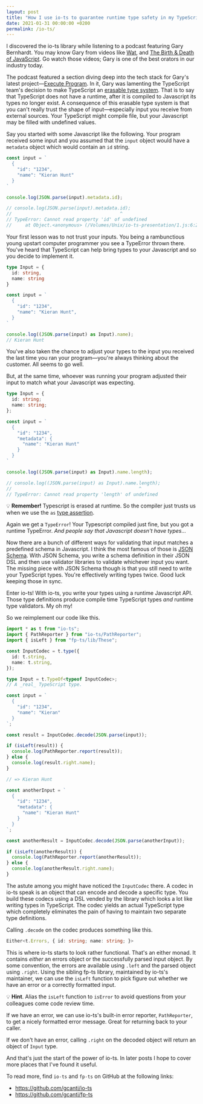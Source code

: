 ```yaml
---
layout: post
title: "How I use io-ts to guarantee runtime type safety in my TypeScript"
date: 2021-01-31 00:00:00 +0200
permalink: /io-ts/
---
```


I discovered the io-ts library while listening to a podcast featuring Gary Bernhardt. You may know Gary from videos like [Wat](https://www.destroyallsoftware.com/talks/wat), and [The Birth & Death of JavaScript](https://www.destroyallsoftware.com/talks/the-birth-and-death-of-javascript). Go watch those videos; Gary is one of the best orators in our industry today. 

The podcast featured a section diving deep into the tech stack for Gary's latest project—[Execute Program](https://www.executeprogram.com/). In it, Gary was lamenting the TypeScript team's decision to make TypeScript an [erasable type system](https://github.com/Microsoft/TypeScript/wiki/TypeScript-Design-Goals). That is to say that TypeScript does not have a runtime, after it is compiled to Javascript its types no longer exist. A consequence of this erasable type system is that you can't really trust the shape of input—especially input you receive from external sources. Your TypeScript might compile file, but your Javascript may be filled with undefined values. 

Say you started with some Javascript like the following. Your program received some input and you assumed that the `input` object would have a `metadata` object which would contain an `id` string.

```typescript
const input = `
  {
    "id": "1234",
    "name": "Kieran Hunt"
  }
`

console.log(JSON.parse(input).metadata.id);

// console.log(JSON.parse(input).metadata.id);
//                                        ^
// TypeError: Cannot read property 'id' of undefined
//     at Object.<anonymous> (/Volumes/Unix/io-ts-presentation/1.js:6:28)
```

Your first lesson was to not trust your inputs. You being a rambunctious young upstart computer programmer you see a TypeError thrown there. You've heard that TypeScript can help bring types to your Javascript and so you decide to implement it.

```typescript
type Input = {
  id: string,
  name: string
}

const input = `
  {
    "id": "1234",
    "name": "Kieran Hunt",
  }
`

console.log((JSON.parse(input) as Input).name);
// Kieran Hunt
```

You've also taken the chance to adjust your types to the input you received the last time you ran your program—you're always thinking about the customer. All seems to go well. 

But, at the same time, whoever was running your program adjusted their input to match what your Javascript was expecting. 

```typescript
type Input = {
  id: string;
  name: string;
};

const input = `
  {
    "id": "1234",
    "metadata": {
      "name": "Kieran Hunt"
    }
  }
`

console.log((JSON.parse(input) as Input).name.length);

// console.log((JSON.parse(input) as Input).name.length);
//                                               ^
// TypeError: Cannot read property 'length' of undefined
```

💡 **Remember!** Typescript is erased at runtime. So the compiler just trusts us when we use the `as` [type assertion](https://www.typescriptlang.org/docs/handbook/basic-types.html#type-assertions).

Again we get a `TypeError`! Your Typescript compiled just fine, but you got a runtime TypeError. *And people say that Javascript doesn't have types...*

Now there are a bunch of different ways for validating that input matches a predefined schema in Javascript. I think the most famous of those is [JSON Schema](https://json-schema.org/). With JSON Schema, you write a schema definition in their JSON DSL and then use validator libraries to validate whichever input you want. The missing piece with JSON Schema though is that you still need to write your TypeScript types. You're effectively writing types twice. Good luck keeping those in sync. 

Enter io-ts! With io-ts, you write your types using a runtime Javascript API. Those type definitions  produce compile time TypeScript types *and* runtime type validators. My oh my!

So we reimplement our code like this.

```typescript
import * as t from "io-ts";
import { PathReporter } from "io-ts/PathReporter";
import { isLeft } from "fp-ts/lib/These";

const InputCodec = t.type({
  id: t.string,
  name: t.string,
});

type Input = t.TypeOf<typeof InputCodec>;
// A _real_ TypeScript type.

const input = `
  {
    "id": "1234",
    "name": "Kieran"
  }
`;

const result = InputCodec.decode(JSON.parse(input));

if (isLeft(result)) {
  console.log(PathReporter.report(result));
} else {
  console.log(result.right.name);
}

// => Kieran Hunt

const anotherInput = `
  {
    "id": "1234",
    "metadata": {
      "name": "Kieran Hunt"
    }
  }
`;

const anotherResult = InputCodec.decode(JSON.parse(anotherInput));

if (isLeft(anotherResult)) {
  console.log(PathReporter.report(anotherResult));
} else {
  console.log(anotherResult.right.name);
}
```

The astute among you might have noticed the `InputCodec` there. A codec in io-ts speak is an object that can encode and decode a specific type. You build these codecs using a DSL vended by the library which looks a lot like writing types in TypeScript. The codec yields an actual TypeScript type which completely eliminates the pain of having to maintain two separate type definitions.

Calling `.decode` on the codec produces something like this.

```typescript
Either<t.Errors, { id: string; name: string; }>
```

This is where io-ts starts to look rather functional. That's an either monad. It contains *either* an errors object or the successfully parsed input object. By some convention, the errors are available using `.left` and the parsed object using `.right`. Using the sibling fp-ts library, maintained by io-ts's maintainer, we can use the `isLeft` function to pick figure out whether we have an error or a correctly formatted input.

💡 **Hint**. Alias the `isLeft` function to `isError` to avoid questions from your colleagues come code review time.

If we have an error, we can use io-ts's built-in error reporter, `PathReporter`, to get a nicely formatted error message. Great for returning back to your caller. 

If we don't have an error, calling `.right` on the decoded object will return an object of `Input` type.

And that's just the start of the power of io-ts. In later posts I hope to cover more places that I've found it useful.

To read more, find `io-ts` and `fp-ts` on GitHub at the following links:
- <https://github.com/gcanti/io-ts>
- <https://github.com/gcanti/fp-ts>